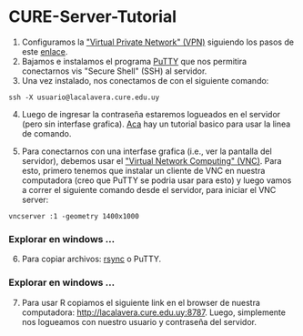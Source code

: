 # CURE-Server-Tutorial


1. Configuramos la ["Virtual Private Network" (VPN)](https://es.wikipedia.org/wiki/Red_privada_virtual) siguiendo los pasos de este [enlace](http://wiki.cure.edu.uy/index.php/Como_configurar_conexi%C3%B3n_VPN).
2. Bajamos e instalamos el programa [PuTTY](https://www.putty.org) que nos permitira conectarnos vis "Secure Shell" (SSH) al servidor.
3. Una vez instalado, nos conectamos de con el siguiente comando:

```
ssh -X usuario@lacalavera.cure.edu.uy
```
4. Luego de ingresar la contraseña estaremos logueados en el servidor (pero sin interfase grafica). [Aca](https://fortinux.gitbooks.io/humble_tips/content/usando_la_linea_de_comandos/) hay un tutorial basico para usar la linea de comando.

5. Para conectarnos con una interfase grafica (i.e., ver la pantalla del servidor), debemos usar el ["Virtual Network Computing" (VNC)](https://es.wikipedia.org/wiki/VNC). Para esto, primero tenemos que instalar un cliente de VNC en nuestra computadora (creo que PuTTY se podria usar para esto) y luego vamos a correr el siguiente comando desde el servidor, para iniciar el VNC server:
```
vncserver :1 -geometry 1400x1000

```
### Explorar en windows ...

6. Para copiar archivos: [rsync](https://kyup.com/tutorials/copy-files-rsync-ssh/) o PuTTY.

### Explorar en windows ...

7. Para usar R copiamos el siguiente link en el browser de nuestra computadora: http://lacalavera.cure.edu.uy:8787. Luego, simplemente nos logueamos con nuestro usuario y contraseña del servidor. 
